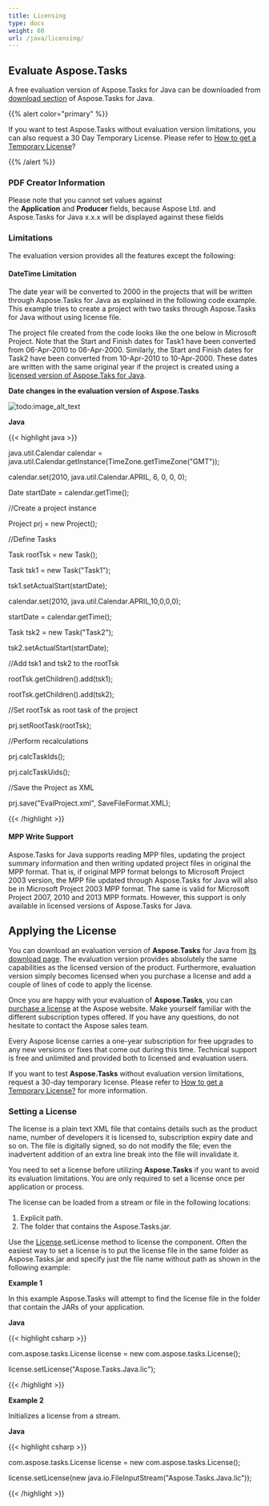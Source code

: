 ```yaml
---
title: Licensing
type: docs
weight: 60
url: /java/licensing/
---
```


## **Evaluate Aspose.Tasks**
A free evaluation version of Aspose.Tasks for Java can be downloaded from [download section](http://www.aspose.com/community/files/72/java-components/aspose.tasks-for-java/default.aspx) of Aspose.Tasks for Java. 



{{% alert color="primary" %}} 

If you want to test Aspose.Tasks without evaluation version limitations, you can also request a 30 Day Temporary License. Please refer to [How to get a Temporary License](http://www.aspose.com/corporate/purchase/temporary-license.aspx)?

{{% /alert %}} 
### **PDF Creator Information**
Please note that you cannot set values against the **Application** and **Producer** fields, because Aspose Ltd. and Aspose.Tasks for Java x.x.x will be displayed against these fields
### **Limitations**
The evaluation version provides all the features except the following:
#### **DateTime Limitation**
The date year will be converted to 2000 in the projects that will be written through Aspose.Tasks for Java as explained in the following code example. This example tries to create a project with two tasks through Aspose.Tasks for Java without using license file.

The project file created from the code looks like the one below in Microsoft Project. Note that the Start and Finish dates for Task1 have been converted from 06-Apr-2010 to 06-Apr-2000. Similarly, the Start and Finish dates for Task2 have been converted from 10-Apr-2010 to 10-Apr-2000. These dates are written with the same original year if the project is created using a [licensed version of Aspose.Taks for Java](/pages/createpage.action?spaceKey=tasksjava&title=Applying+the+License&linkCreation=true&fromPageId=22284934).

**Date changes in the evaluation version of Aspose.Tasks** 

![todo:image_alt_text](/plugins/servlet/confluence/placeholder/unknown-attachment)

**Java**

{{< highlight java >}}

 java.util.Calendar calendar = java.util.Calendar.getInstance(TimeZone.getTimeZone("GMT"));

calendar.set(2010, java.util.Calendar.APRIL, 6, 0, 0, 0);

Date startDate = calendar.getTime();

//Create a project instance

Project prj = new Project();

//Define Tasks

Task rootTsk = new Task();

Task tsk1 = new Task("Task1");

tsk1.setActualStart(startDate);

calendar.set(2010, java.util.Calendar.APRIL,10,0,0,0);

startDate = calendar.getTime();

Task tsk2 = new Task("Task2");

tsk2.setActualStart(startDate);

//Add tsk1 and tsk2 to the rootTsk

rootTsk.getChildren().add(tsk1);

rootTsk.getChildren().add(tsk2);

//Set rootTsk as root task of the project

prj.setRootTask(rootTsk);

//Perform recalculations

prj.calcTaskIds();

prj.calcTaskUids();

//Save the Project as XML

prj.save("EvalProject.xml", SaveFileFormat.XML);

{{< /highlight >}}
#### **MPP Write Support**
Aspose.Tasks for Java supports reading MPP files, updating the project summary information and then writing updated project files in original the MPP format. That is, if original MPP format belongs to Microsoft Project 2003 version, the MPP file updated through Aspose.Tasks for Java will also be in Microsoft Project 2003 MPP format. The same is valid for Microsoft Project 2007, 2010 and 2013 MPP formats. However, this support is only available in licensed versions of Aspose.Tasks for Java.
## **Applying the License**
You can download an evaluation version of **Aspose.Tasks** for Java from [its download page](http://www.aspose.com/downloads/tasks/java). The evaluation version provides absolutely the same capabilities as the licensed version of the product. Furthermore, evaluation version simply becomes licensed when you purchase a license and add a couple of lines of code to apply the license.

Once you are happy with your evaluation of **Aspose.Tasks**, you can [purchase a license](http://www.aspose.com/Purchase/Components/Default.aspx) at the Aspose website. Make yourself familiar with the different subscription types offered. If you have any questions, do not hesitate to contact the Aspose sales team.

Every Aspose license carries a one-year subscription for free upgrades to any new versions or fixes that come out during this time. Technical support is free and unlimited and provided both to licensed and evaluation users.



If you want to test **Aspose.Tasks** without evaluation version limitations, request a 30-day temporary license. Please refer to [How to get a Temporary License?](http://www.aspose.com/corporate/how-to-get-temporary-license.aspx) for more information.
### **Setting a License**
The license is a plain text XML file that contains details such as the product name, number of developers it is licensed to, subscription expiry date and so on. The file is digitally signed, so do not modify the file; even the inadvertent addition of an extra line break into the file will invalidate it.

You need to set a license before utilizing **Aspose.Tasks** if you want to avoid its evaluation limitations. You are only required to set a license once per application or process.

The license can be loaded from a stream or file in the following locations:

1. Explicit path.
1. The folder that contains the Aspose.Tasks.jar.

Use the [License](http://www.aspose.com/api/java/tasks/com.aspose.tasks/classes/License).setLicense method to license the component. Often the easiest way to set a license is to put the license file in the same folder as Aspose.Tasks.jar and specify just the file name without path as shown in the following example:

**Example 1**

In this example Aspose.Tasks will attempt to find the license file in the folder that contain the JARs of your application.

**Java**

{{< highlight csharp >}}

 com.aspose.tasks.License license = new com.aspose.tasks.License();

license.setLicense("Aspose.Tasks.Java.lic");

{{< /highlight >}}

**Example 2**

Initializes a license from a stream.

**Java**

{{< highlight csharp >}}

 com.aspose.tasks.License license = new com.aspose.tasks.License();

license.setLicense(new java.io.FileInputStream("Aspose.Tasks.Java.lic"));

{{< /highlight >}}



